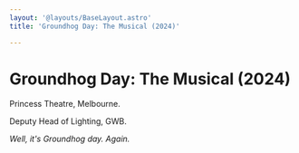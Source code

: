 ```yaml
---
layout: '@layouts/BaseLayout.astro'
title: 'Groundhog Day: The Musical (2024)'

---
```


# Groundhog Day: The Musical (2024)
Princess Theatre, Melbourne.

Deputy Head of Lighting, GWB.

*Well, it's Groundhog day. Again.*